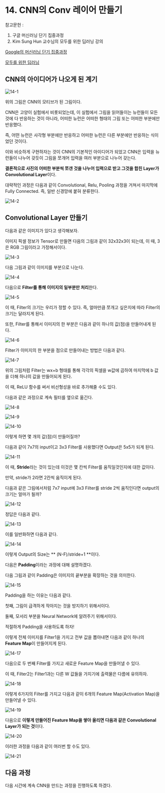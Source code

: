 # 14. CNN의 Conv 레이어 만들기

참고문헌 : 
1. 구글 머신러닝 단기 집중과정
2. Kim Sung Hun 교수님의 모두를 위한 딥러닝 강의

[Google의 머신러닝 단기 집중과정](https://developers.google.com/machine-learning/crash-course/ml-intro?hl=ko)

[모두를 위한 딥러닝](https://www.youtube.com/watch?v=BS6O0zOGX4E&list=PLlMkM4tgfjnLSOjrEJN31gZATbcj_MpUm)

## CNN의 아이디어가 나오게 된 계기

![14-1](https://github.com/Se-Hun/DeepLearningStudy/blob/master/conceptStudy/png/14-1.PNG)

위의 그림은 CNN의 모티브가 된 그림이다.

CNN은 고양이 실험에서 비롯되었는데, 이 실험에서 그림을 읽어들이는 뉴런들이 모든 것에 다 반응하는 것이 아니라, 어떠한 뉴런은 어떠한 형태의 그림 또는 어떠한 부분에만 반응했다.

즉, 어떤 뉴런은 사각형 부분에만 반응하고 어떠한 뉴런은 다른 부분에만 반응하는 식이었던 것이다.

이와 비슷하게 구현하자는 것이 CNN의 기본적인 아이디어가 되었고 CNN은 입력을 뉴런들이 나누어 갖듯이 그림을 쪼개어 입력을 여러 부분으로 나누어 갖는다.

**결론적으로 사진의 어떠한 부분씩 쪼갠 것을 나누어 입력으로 받고 그것을 합친 Layer가 Convolutional Layer**이다.

대략적인 과정은 다음과 같이 Convolutional, Relu, Pooling 과정을 거쳐서 마지막에 Fully Connected. 즉, 일반 신경망에 붙혀 분류한다.

![14-2](https://github.com/Se-Hun/DeepLearningStudy/blob/master/conceptStudy/png/14-2.PNG)

## Convolutional Layer 만들기

다음과 같은 이미지가 있다고 생각해보자.

이미지 픽셀 정보가 Tensor로 만들면 다음의 그림과 같이 32x32x3이 되는데, 이 때, 3은 RGB 그림이라고 가정해서이다.

![14-3](https://github.com/Se-Hun/DeepLearningStudy/blob/master/conceptStudy/png/14-3.PNG)

다음 그림과 같이 이미지를 부분으로 나눈다.

![14-4](https://github.com/Se-Hun/DeepLearningStudy/blob/master/conceptStudy/png/14-4.PNG)

다음으로 **Filter를 통해 이미지의 일부분만 처리**한다.

![14-5](https://github.com/Se-Hun/DeepLearningStudy/blob/master/conceptStudy/png/14-5.PNG)

이 때, Filter의 크기는 우리가 정할 수 있다. 즉, 얼마만큼 쪼개고 싶은지에 따라 Filter의 크기는 달라지게 된다.

또한, Filter를 통해서 이미지의 한 부분은 다음과 같이 하나의 값(점)을 만들어내게 된다.

![14-6](https://github.com/Se-Hun/DeepLearningStudy/blob/master/conceptStudy/png/14-6.PNG)

Filter가 이미지의 한 부분을 점으로 만들어내는 방법은 다음과 같다.

![14-7](https://github.com/Se-Hun/DeepLearningStudy/blob/master/conceptStudy/png/14-7.PNG)

위의 그림처럼 Filter는 wx+b 형태를 통해 각각의 픽셀을 w값에 곱하여 마지막에 b 값을 더해 하나의 값을 만들어되게 된다.

이 때, ReLU 함수를 써서 비선형성을 바로 추가해줄 수도 있다.

다음과 같은 과정으로 계속 필터를 옆으로 옮긴다.

![14-8](https://github.com/Se-Hun/DeepLearningStudy/blob/master/conceptStudy/png/14-8.PNG)

![14-9](https://github.com/Se-Hun/DeepLearningStudy/blob/master/conceptStudy/png/14-9.PNG)

![14-10](https://github.com/Se-Hun/DeepLearningStudy/blob/master/conceptStudy/png/14-10.PNG)

이렇게 하면 몇 개의 값(점)이 만들어질까?

다음과 같이 7x7의 input이고 3x3 Filter를 사용했다면 Output은 5x5가 되게 된다.

![14-11](https://github.com/Se-Hun/DeepLearningStudy/blob/master/conceptStudy/png/14-11.PNG)

이 때, **Stride**라는 것이 있는데 이것은 몇 칸씩 Filter를 움직일것인지에 대한 값이다.

만약, stride가 2라면 2칸씩 움직이게 된다.

다음과 같은 그림에서처럼 7x7 input에 3x3 Filter를 stride 2씩 움직인다면 output의 크기는 얼마가 될까?

![14-12](https://github.com/Se-Hun/DeepLearningStudy/blob/master/conceptStudy/png/14-12.PNG)

정답은 다음과 같다.

![14-13](https://github.com/Se-Hun/DeepLearningStudy/blob/master/conceptStudy/png/14-13.PNG)

이를 일반화하면 다음과 같다.

![14-14](https://github.com/Se-Hun/DeepLearningStudy/blob/master/conceptStudy/png/14-14.PNG)

이렇게 Output의 Size는 ** (N-F)/stride+1 **이다.

다음은 **Padding**이라는 과정에 대해 설명하겠다.

다음 그림과 같이 Padding은 이미지의 끝부분을 확장하는 것을 의미한다.

![14-15](https://github.com/Se-Hun/DeepLearningStudy/blob/master/conceptStudy/png/14-15.PNG)

Padding을 하는 이유는 다음과 같다.

첫째, 그림이 급격하게 작아지는 것을 방지하기 위해서이다.

둘째, 모서리 부분을 Neural Network에 알려주기 위해서이다.

적절하게 Padding을 사용하도록 하자!

이렇게 전체 이미지를 Filter1을 가지고 전부 값을 뽑아내면 다음과 같이 하나의 **Feature Map**이 만들어지게 된다.

![14-17](https://github.com/Se-Hun/DeepLearningStudy/blob/master/conceptStudy/png/14-17.PNG)

다음으로 두 번째 Filter를 가지고 새로운 Feature Map을 만들어낼 수 있다.

이 때, Filter2는 Filter1과는 다른 W 값들을 가지기에 출력물은 다름에 유의하자.

![14-18](https://github.com/Se-Hun/DeepLearningStudy/blob/master/conceptStudy/png/14-18.PNG)

이렇게 6가지의 Filter를 가지고 다음과 같이 6개의 Feature Map(Activation Map)을 만들어낼 수 있다.

![14-19](https://github.com/Se-Hun/DeepLearningStudy/blob/master/conceptStudy/png/14-19.PNG)

다음으로 **이렇게 만들어진 Feature Map을 쌓아 올리면 다음과 같은 Convolutional Layer가 되는 것**이다.

![14-20](https://github.com/Se-Hun/DeepLearningStudy/blob/master/conceptStudy/png/14-20.PNG)

이러한 과정을 다음과 같이 여러번 할 수도 있다.

![14-21](https://github.com/Se-Hun/DeepLearningStudy/blob/master/conceptStudy/png/14-21.PNG)

## 다음 과정

다음 시간에 계속 CNN을 만드는 과정을 진행하도록 하겠다.